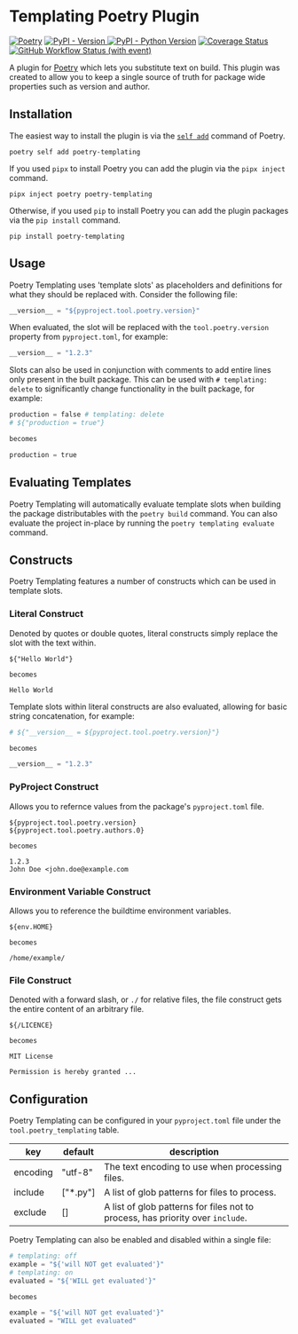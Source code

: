 # Templating Poetry Plugin

[![Poetry](https://img.shields.io/endpoint?url=https://python-poetry.org/badge/v0.json)](https://python-poetry.org/)
[![PyPI - Version](https://img.shields.io/pypi/v/poetry-templating)
](https://pypi.org/project/poetry-templating/)
[![PyPI - Python Version](https://img.shields.io/pypi/pyversions/poetry-templating)](https://pypi.org/project/poetry-templating/)
[![Coverage Status](https://img.shields.io/coverallsCoverage/github/NimajnebEC/poetry-templating)](https://coveralls.io/github/NimajnebEC/poetry-templating?branch=main)
[![GitHub Workflow Status (with event)](https://img.shields.io/github/actions/workflow/status/nimajnebec/poetry-templating/test.yml)
](https://github.com/NimajnebEC/poetry-templating/actions)

A plugin for [Poetry](https://python-poetry.org/) which lets you substitute text on build. This plugin was created to allow you to keep a single source of truth for package wide properties such as version and author.

## Installation

The easiest way to install the plugin is via the [`self add`](https://python-poetry.org/docs/cli/#self-add) command of Poetry.

```
poetry self add poetry-templating
```

If you used `pipx` to install Poetry you can add the plugin via the `pipx inject` command.

```
pipx inject poetry poetry-templating
```

Otherwise, if you used `pip` to install Poetry you can add the plugin packages via the `pip install` command.

```
pip install poetry-templating
```

## Usage

Poetry Templating uses 'template slots' as placeholders and definitions for what they should be replaced with. Consider the following file:

```py
__version__ = "${pyproject.tool.poetry.version}"
```

When evaluated, the slot will be replaced with the `tool.poetry.version` property from `pyproject.toml`, for example:

```py
__version__ = "1.2.3"
```

Slots can also be used in conjunction with comments to add entire lines only present in the built package. This can be used with `# templating: delete` to significantly change functionality in the built package, for example:

```py
production = false # templating: delete
# ${"production = true"}

becomes

production = true
```

## Evaluating Templates

Poetry Templating will automatically evaluate template slots when building the package distributables with the `poetry build` command. You can also evaluate the project in-place by running the `poetry templating evaluate` command.

## Constructs

Poetry Templating features a number of constructs which can be used in template slots.

### Literal Construct

Denoted by quotes or double quotes, literal constructs simply replace the slot with the text within.

```
${"Hello World"}

becomes

Hello World
```

Template slots within literal constructs are also evaluated, allowing for basic string concatenation, for example:

```py
# ${"__version__ = ${pyproject.tool.poetry.version}"}

becomes

__version__ = "1.2.3"

```

### PyProject Construct

Allows you to refernce values from the package's `pyproject.toml` file.

```
${pyproject.tool.poetry.version}
${pyproject.tool.poetry.authors.0}

becomes

1.2.3
John Doe <john.doe@example.com
```

### Environment Variable Construct

Allows you to reference the buildtime environment variables.

```
${env.HOME}

becomes

/home/example/
```

### File Construct

Denoted with a forward slash, or `./` for relative files, the file construct gets the entire content of an arbitrary file.

```
${/LICENCE}

becomes

MIT License

Permission is hereby granted ...
```

## Configuration

Poetry Templating can be configured in your `pyproject.toml` file under the `tool.poetry_templating` table.

| key      | default   | description                                                                    |
| -------- | --------- | ------------------------------------------------------------------------------ |
| encoding | "utf-8"   | The text encoding to use when processing files.                                |
| include  | ["\*.py"] | A list of glob patterns for files to process.                                  |
| exclude  | []        | A list of glob patterns for files not to process, has priority over `include`. |

Poetry Templating can also be enabled and disabled within a single file:

```py
# templating: off
example = "${'will NOT get evaluated'}"
# templating: on
evaluated = "${'WILL get evaluated'}"

becomes

example = "${'will NOT get evaluated'}"
evaluated = "WILL get evaluated"
```
